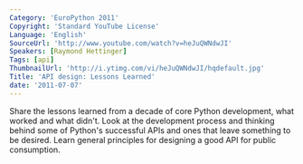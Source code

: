 ```yaml
---
Category: 'EuroPython 2011'
Copyright: 'Standard YouTube License'
Language: 'English'
SourceUrl: 'http://www.youtube.com/watch?v=heJuQWNdwJI'
Speakers: [Raymond Hettinger]
Tags: [api]
ThumbnailUrl: 'http://i.ytimg.com/vi/heJuQWNdwJI/hqdefault.jpg'
Title: 'API design: Lessons Learned'
date: '2011-07-07'
---
```

Share the lessons learned from a decade of core Python development, what
worked and what didn't. Look at the development process and thinking behind
some of Python's successful APIs and ones that leave something to be desired.
Learn general principles for designing a good API for public consumption.
